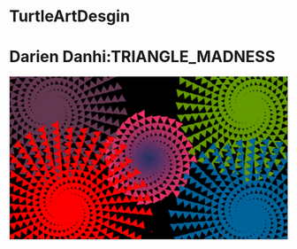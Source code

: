 # TurtleArtDesgin
<h1>Darien Danhi:TRIANGLE_MADNESS</h1>
<img src="https://github.com/DarienDanhi/TurtleArtDesgin/blob/master/Triangles.PNG">
